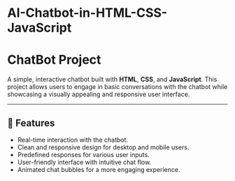 # AI-Chatbot-in-HTML-CSS-JavaScript
# ChatBot Project

A simple, interactive chatbot built with **HTML**, **CSS**, and **JavaScript**. This project allows users to engage in basic conversations with the chatbot while showcasing a visually appealing and responsive user interface.

---

## 🌟 **Features**
- Real-time interaction with the chatbot.
- Clean and responsive design for desktop and mobile users.
- Predefined responses for various user inputs.
- User-friendly interface with intuitive chat flow.
- Animated chat bubbles for a more engaging experience.
